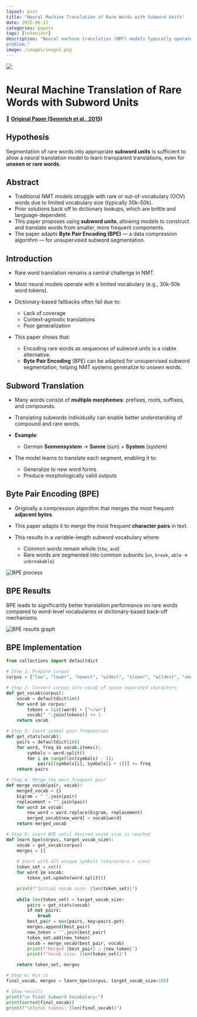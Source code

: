```yaml
---
layout: post
title: "Neural Machine Translation of Rare Words with Subword Units"
date: 2025-06-12
categories: papers
tags: [tokenizer]
description: "Neural machine translation (NMT) models typically operate with a fixed vocabulary, but translation is an open-vocabulary
problem."
image: /images/image1.png
---
```


<img src="{{ '/poster/tokenizer.png' | relative_url }}">



# Neural Machine Translation of Rare Words with Subword Units

🔗 [**Original Paper (Sennrich et al., 2015)**](https://arxiv.org/pdf/1508.07909)

## Hypothesis

Segmentation of rare words into appropriate **subword units** is sufficient to allow a neural translation model to learn transparent translations, even for **unseen or rare words**.



## Abstract 

* Traditional NMT models struggle with rare or out-of-vocabulary (OOV) words due to limited vocabulary size (typically 30k–50k).
* Prior solutions back off to dictionary lookups, which are brittle and language-dependent.
* This paper proposes using **subword units**, allowing models to construct and translate words from smaller, more frequent components.
* The paper adapts **Byte Pair Encoding (BPE)** — a data compression algorithm — for unsupervised subword segmentation.



## Introduction

* Rare word translation remains a central challenge in NMT.
* Most neural models operate with a limited vocabulary (e.g., 30k-50k word tokens).
* Dictionary-based fallbacks often fail due to:

  * Lack of coverage
  * Context-agnostic translations
  * Poor generalization
* This paper shows that:

  * Encoding rare words as sequences of subword units is a viable alternative.
  * **Byte Pair Encoding** (BPE) can be adapted for unsupervised subword segmentation, helping NMT systems generalize to unseen words.



## Subword Translation

* Many words consist of **multiple morphemes**: prefixes, roots, suffixes, and compounds.
* Translating subwords individually can enable better understanding of compound and rare words.
* **Example**:

  * German **Sonnensystem** → **Sonne** (sun) + **System** (system)
* The model learns to translate each segment, enabling it to:

  * Generalize to new word forms
  * Produce morphologically valid outputs



## Byte Pair Encoding (BPE)

* Originally a compression algorithm that merges the most frequent **adjacent bytes**.
* This paper adapts it to merge the most frequent **character pairs** in text.
* This results in a variable-length subword vocabulary where:

  * Common words remain whole (`the`, `and`)
  * Rare words are segmented into common subunits (`un`, `break`, `able` → `unbreakable`)

<img src="{{ '/images/tokenizer/image1.png' | relative_url }}" alt="BPE process">



## BPE Results

BPE leads to significantly better translation performance on rare words compared to word-level vocabularies or dictionary-based back-off mechanisms.

<img src="{{ '/images/tokenizer/image2.png' | relative_url }}" alt="BPE results graph">


## BPE Implementation

```python
from collections import defaultdict

# Step 1: Prepare corpus
corpus = ["low", "lower", "newest", "widest", "slower", "wildest", "newer", "lowest"]

# Step 2: Convert corpus into vocab of space-separated characters
def get_vocab(corpus):
    vocab = defaultdict(int)
    for word in corpus:
        tokens = list(word) + ["</w>"]
        vocab[" ".join(tokens)] += 1
    return vocab

# Step 3: Count symbol pair frequencies
def get_stats(vocab):
    pairs = defaultdict(int)
    for word, freq in vocab.items():
        symbols = word.split()
        for i in range(len(symbols) - 1):
            pairs[(symbols[i], symbols[i + 1])] += freq
    return pairs

# Step 4: Merge the most frequent pair
def merge_vocab(pair, vocab):
    merged_vocab = {}
    bigram = " ".join(pair)
    replacement = "".join(pair)
    for word in vocab:
        new_word = word.replace(bigram, replacement)
        merged_vocab[new_word] = vocab[word]
    return merged_vocab

# Step 5: Learn BPE until desired vocab size is reached
def learn_bpe(corpus, target_vocab_size):
    vocab = get_vocab(corpus)
    merges = []
    
    # Start with all unique symbols (characters + </w>)
    token_set = set()
    for word in vocab:
        token_set.update(word.split())

    print(f"Initial vocab size: {len(token_set)}")
    
    while len(token_set) < target_vocab_size:
        pairs = get_stats(vocab)
        if not pairs:
            break
        best_pair = max(pairs, key=pairs.get)
        merges.append(best_pair)
        new_token = ''.join(best_pair)
        token_set.add(new_token)
        vocab = merge_vocab(best_pair, vocab)
        print(f"Merged {best_pair} → {new_token}")
        print(f"Vocab size: {len(token_set)}")

    return token_set, merges

# Step 6: Run it
final_vocab, merges = learn_bpe(corpus, target_vocab_size=100)

# Show results
print("\n Final Subword Vocabulary:")
print(sorted(final_vocab))
print(f"\nTotal tokens: {len(final_vocab)}")
```